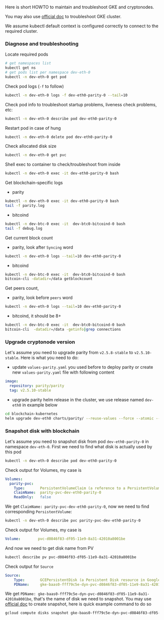 Here is short HOWTO to maintain and troubleshoot GKE and cryptonodes.

You may also use [official doc](https://cloud.google.com/kubernetes-engine/docs/troubleshooting) to troubleshoot GKE cluster.

We assume kubectl default context is configured correctly to connect to the required cluster. 

### Diagnose and troubleshooting
Locate required pods
```bash
# get namespaces list
kubectl get ns
# get pods list per namespace dev-eth-0
kubectl -n dev-eth-0 get pod
```
Check pod logs (`-f` to follow)
```bash
kubectl -n dev-eth-0 logs -f dev-eth0-parity-0 --tail=10
```
Check pod info to troubleshoot startup problems, liveness check problems, etc:
```bash
kubectl -n dev-eth-0 describe pod dev-eth0-parity-0
```
Restart pod in case of hung
```bash
kubectl -n dev-eth-0 delete pod dev-eth0-parity-0
```
Check allocated disk size 
```bash
kubectl -n dev-eth-0 get pvc
``` 
Shell exec to container to check/troubleshoot from inside
```bash
kubectl -n dev-eth-0 exec -it dev-eth0-parity-0 bash
``` 

Get blockchain-specific logs
* parity
```bash
kubectl -n dev-eth-0 exec -it dev-eth0-parity-0 bash
tail -f parity.log
```
* bitcoind
```bash
kubectl -n dev-btc-0 exec -it  dev-btc0-bitcoind-0 bash
tail -f debug.log 
```

Get current block count
* parity, look after `Syncing` word
```bash
kubectl -n dev-eth-0 logs --tail=10 dev-eth0-parity-0
```

* bitcoind
```bash
kubectl -n dev-btc-0 exec -it  dev-btc0-bitcoind-0 bash
bitcoin-cli -datadir=/data getblockcount
```

Get peers count, 
* parity, look before `peers` word
```bash
kubectl -n dev-eth-0 logs --tail=10 dev-eth0-parity-0
```
* bitcoind, it should be 8+
```bash
kubectl -n dev-btc-0 exec -it  dev-btc0-bitcoind-0 bash
bitcoin-cli  -datadir=/data -getinfo|grep connections
```
### Upgrade cryptonode version 
Let's assume you need to upgrade parity from `v2.5.8-stable` to `v2.5.10-stable`. Here is what you need to do:
* update `values-parity.yaml` you used before to deploy parity or create new `values-parity.yaml` file with following content  
```yaml
image:
  repository: parity/parity
  tag: v2.5.10-stable
```
* upgrade parity helm release in the cluster, we use release named `dev-eth0` in example below
```bash
cd blockchain-kubernetes
helm upgrade dev-eth0 charts/parity/ --reuse-values --force --atomic --values values-parity.yaml
```

### Snapshot disk with blockchain
Let's assume you need to snapshot disk from pod `dev-eth0-parity-0` in namespace `dev-eth-0`. First we need to find what disk is actually used by this pod
```bash
kubectl -n dev-eth-0 describe pod dev-eth0-parity-0
```
Check output for Volumes, my case is
```yaml
Volumes:
  parity-pvc:
    Type:       PersistentVolumeClaim (a reference to a PersistentVolumeClaim in the same namespace)
    ClaimName:  parity-pvc-dev-eth0-parity-0
    ReadOnly:   false
```
We get `ClaimName: parity-pvc-dev-eth0-parity-0`, now we need to find corresponding `PersistentVolume`:
```bash
kubectl -n dev-eth-0 describe pvc parity-pvc-dev-eth0-parity-0 
``` 
Check output for Volumes, my case is
```yaml
Volume:        pvc-d0846f83-df05-11e9-8a31-42010a8001be
```
And now we need to get disk name from PV
```bash
kubectl describe pv pvc-d0846f83-df05-11e9-8a31-42010a8001be
```
Check output for `Source`
```yaml
Source:
    Type:       GCEPersistentDisk (a Persistent Disk resource in Google Compute Engine)
    PDName:     gke-baas0-fff79c5e-dyn-pvc-d0846f83-df05-11e9-8a31-42010a8001be
``` 
We get `PDName: gke-baas0-fff79c5e-dyn-pvc-d0846f83-df05-11e9-8a31-42010a8001be`, that's the name of disk we need to snapshot.
You may use [official doc](https://cloud.google.com/compute/docs/disks/create-snapshots) to create snapshot, here is quick example command to do so
```bash
gcloud compute disks snapshot gke-baas0-fff79c5e-dyn-pvc-d0846f83-df05-11e9-8a31-42010a8001be
```
 
